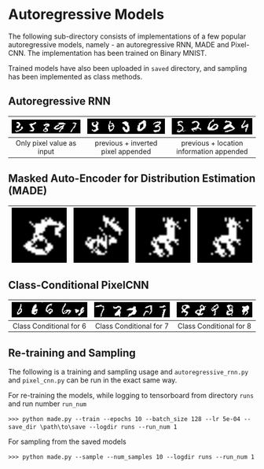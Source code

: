 # Autoregressive Models

The following sub-directory consists of implementations of a few popular autoregressive models, namely - an autoregressive RNN, MADE and Pixel-CNN. The implementation has been trained on Binary MNIST. 

Trained models have also been uploaded in `saved` directory, and sampling has been implemented as class methods. 

## Autoregressive RNN 

|<img src="demonstrations/ar_rnn_sample_1.png" alt="drawing" width="300"/>|<img src="demonstrations/ar_rnn_sample_2.png" alt="drawing" width="300"/> |<img src="demonstrations/ar_rnn_sample_3.png" alt="drawing" width="300"/> |
|:---:|:----:|:----:|
| Only pixel value as input | previous + inverted pixel appended | previous + location information appended | 

## Masked Auto-Encoder for Distribution Estimation (MADE)

|<img align='left' src="demonstrations/made_sample_1.png" alt="drawing" width="200"/>|<img align='center' src="demonstrations/made_sample_2.png" alt="drawing" width="200"/> |<img align='center' src="demonstrations/made_sample_3.png" alt="drawing" width="200"/> |<img align='right' src="demonstrations/made_sample_3.png" alt="drawing" width="200"/> |
|:---:|:----:|:----:|:----:|


## Class-Conditional PixelCNN

|<img src="demonstrations/pixel_cnn_6.png" alt="drawing" width="300"/>|<img src="demonstrations/pixel_cnn_7.png" alt="drawing" width="300"/> |<img src="demonstrations/pixel_cnn_8.png" alt="drawing" width="300"/> |
|:---:|:----:|:----:|
| Class Conditional for 6 | Class Conditional for 7 | Class Conditional for 8 | 

## Re-training and Sampling

The following is a training and sampling usage and `autoregressive_rnn.py` and `pixel_cnn.py` can be run in the exact same way. 

For re-training the models, while logging to tensorboard from directory `runs` and run number `run_num`

    >>> python made.py --train --epochs 10 --batch_size 128 --lr 5e-04 --save_dir \path\to\save --logdir runs --run_num 1
    
For sampling from the saved models 

    >>> python made.py --sample --num_samples 10 --logdir runs --run_num 1
